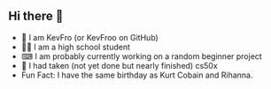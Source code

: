 ## Hi there 👋
- 🥸 I am KevFro (or KevFroo on GitHub)
- 👨‍🎓 I am a high school student
- ⌨ I am probably currently working on a random beginner project
- 🤯 I had taken (not yet done but nearly finished) cs50x
- Fun Fact: I have the same birthday as Kurt Cobain and Rihanna.
  
<!--
**KevFroo/kevfroo** is a ✨ _special_ ✨ repository because its `README.md` (this file) appears on your GitHub profile.

Here are some ideas to get you started:

- 🔭 I’m currently working on ...
- 🌱 I’m currently learning ...
- 👯 I’m looking to collaborate on ...
- 🤔 I’m looking for help with ...
- 💬 Ask me about ...
- 📫 How to reach me: ...
- 😄 Pronouns: ...
- ⚡ Fun fact: ...
-->
